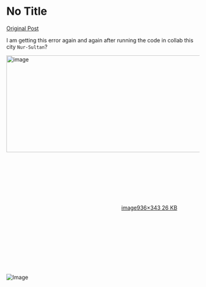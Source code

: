 # No Title

[Original Post](https://discourse.onlinedegree.iitm.ac.in/t/165959/179)

<p>I am getting this error again and again after running the code in collab this city  <code>Nur-Sultan</code>?<br>
<div class="lightbox-wrapper"><a class="lightbox" href="https://europe1.discourse-cdn.com/flex013/uploads/iitm/original/3X/7/a/7a2329cd855e0e0b8018cbfb2c426b91e57fa23d.png" data-download-href="/uploads/short-url/hqtAtOqBPUTDPLBGxebZFxIXrOJ.png?dl=1" title="image" rel="noopener nofollow ugc"><img src="https://europe1.discourse-cdn.com/flex013/uploads/iitm/optimized/3X/7/a/7a2329cd855e0e0b8018cbfb2c426b91e57fa23d_2_690x252.png" alt="image" data-base62-sha1="hqtAtOqBPUTDPLBGxebZFxIXrOJ" width="690" height="252" srcset="https://europe1.discourse-cdn.com/flex013/uploads/iitm/optimized/3X/7/a/7a2329cd855e0e0b8018cbfb2c426b91e57fa23d_2_690x252.png, https://europe1.discourse-cdn.com/flex013/uploads/iitm/original/3X/7/a/7a2329cd855e0e0b8018cbfb2c426b91e57fa23d.png 1.5x, https://europe1.discourse-cdn.com/flex013/uploads/iitm/original/3X/7/a/7a2329cd855e0e0b8018cbfb2c426b91e57fa23d.png 2x" data-dominant-color="F5F5F8"><div class="meta"><svg class="fa d-icon d-icon-far-image svg-icon" aria-hidden="true"><use href="#far-image"></use></svg><span class="filename">image</span><span class="informations">936×343 26 KB</span><svg class="fa d-icon d-icon-discourse-expand svg-icon" aria-hidden="true"><use href="#discourse-expand"></use></svg></div></a></div></p>

![Image](https://europe1.discourse-cdn.com/flex013/uploads/iitm/optimized/3X/7/a/7a2329cd855e0e0b8018cbfb2c426b91e57fa23d_2_690x252.png)